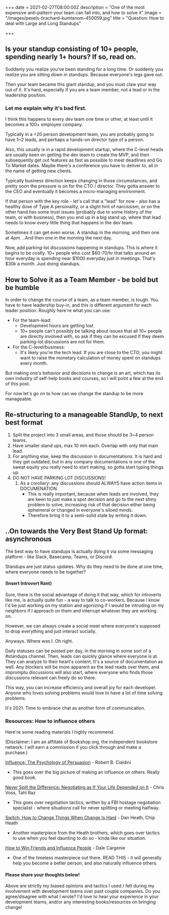 +++
date = 2021-02-27T08:00:00Z
description = "One of the most expensive anti-pattern your team can fall into, and how to solve it"
image = "/images/pexels-tirachard-kumtanom-450059.jpg"
title = "Question: How to deal with Large and Long Standups"

+++
## Is your standup consisting of 10+ people, spending nearly 1+ hours? If so, read on.

Suddenly you realize you've been standing for a long time. Or suddenly you realize you are sitting down in standups. Because everyone's legs gave out.

Then your team became this giant standup, and you must claw your way out of it. It's hard, especially if you are a team member, not a lead or in the leadership position.

### Let me explain why it's bad first.

I think this happens to every dev team one time or other, at least until it becomes a 100+ employee company.

Typically in a <20 person development team, you are probably going to have 1\~2 leads, and perhaps a hands-on director type of a person.

Also, this usually is in a rapid development startup, where the C-level heads are usually keen on getting the dev team to create the MVP, and then subsequently get out features as fast as possible to meet deadlines and Go To Market dates. Maybe there's a conference you have to deliver to, all in the name of getting new clients.

Typically business direction keeps changing in those circumstances, and pretty soon the pressure is on for the CTO / director. They gotta answer to the CEO and eventually it becomes a micro-managing environment.

If that person with the key role - let's call that a "lead" for now - also has a healthy dose of Type A personality, or a slight hint of narcissism, or on the other hand has some trust issues (probably due to some history of the team, or with business), then you end up in a big stand up, where that lead needs to know every little thing that happens in the dev team. 

Sometimes it can get even worse. A standup in the morning, and then one at 4pm. ..And then one in the morning the next day. 

Now, add parking-lot discussions happening in standups. This is where it begins to be costly. 10+ people who cost $60-70/hr that talks around an hour everyday is spending near $1000 everyday just in meetings. That's $30k a month. Just doing standups.

## How to Solve it as a Team Member - be bold but be humble

In order to change the course of a team, as a team member, is tough. You have to have leadership buy-in, and this is different argument for each leader position. Roughly here're what you can use:

* For the team-lead:
  * Development hours are getting lost
  * 10+ people can't possibly be talking about issues that all 10+ people are directly involved with, so ask if they can be excused if they deem parking-lot discussions are not for them.
* For the C-level/business:
  * It's likely you're the tech lead. If you are close to the CTO, you might want to raise the monetary calculation of money spent on standups every month.

But making one's behavior and decisions to change is an art, which has its own industry of self-help books and courses, so I will point a few at the end of this post.

For now let's go on to how can we change the standup to be more manageable.

## Re-structuring to a manageable StandUp, to next best format

1. Split the project into 3 small areas, and those should be 3\~4 person teams.
2. Have smaller stand ups, max 10 min each. Overlap with only that main lead.
3. For anything else, keep the discussion in documentations. It is hard and they get outdated, but in any company documentations is one of the sweat equity you really need to start making, so gotta start typing things up.
4. DO NOT HAVE PARKING LOT DISCUSSIONS!
   1. As a corollary: any discussions should ALWAYS have action items in DOCUMENATION.
      * This is really important, because when leads are involved, they are keen to just make a spot decision and go to the next shiny problem to solve, increasing risk of that decision either being ephemeral or changed in everyone's siloed minds.
      * Therefore bring it to a semi-solid state by writing it down.

## ..On towards the Very Best Stand Up format: asynchronous

The best way to have standups is actually doing it via some messaging platform - like Slack, Basecamp, Teams, or Discord. 

Standups are just status updates. Why do they need to be done at one time, where everyone needs to be together?

#### (Insert Introvert Rant)

Sure, there is the social advantage of doing it that way, which for introverts like me, is actually quite fun - a way to talk to co-workers. Because I know I'd be just working on my station and agonizing if I would be intruding on my neighbors if I approach on them and interrupt whatever they are working on.

However, we can always create a social meet where everyone's supposed to drop everything and just interact socially. 

Anyways. Where was I. Oh right.

Daily statuses can be posted per day, in the morning in some sort of a #standups channel. Then, leads can quickly glance where everyone is at. They can analyze to their heart's content. It's a source of documentation as well. Any blockers will be more apparent as the lead reads over them, and impromptu discussions will also start, where everyone who finds those discussions relevant can freely do so there.

This way, you can increase efficiency and overall joy for each developer. Anyone who loves solving problems would love to have a lot of time solving problems. 

It's 2021. Time to embrace chat as another form of communication.

### Resources: How to influence others

Here're some reading materials I highly recommend. 

(Disclaimer: I am an affiliate of Bookshop.org, the independent bookstore network. I will earn a commission if you click through and make a purchase.)

[Influence: The Psychology of Persuasion](https://bookshop.org/books/influence-the-psychology-of-persuasion-revised/9780061241895?aid=22777&listref=books-to-influence-others) - Robert B. Cialdini

* This goes over the big picture of making an influence on others. Really good book.

[Never Split the Difference: Negotiating as If Your Life Depended on It](https://bookshop.org/books/never-split-the-difference-negotiating-as-if-your-life-depended-on-it/9780062407801?aid=22777&listref=books-to-influence-others) - Chris Voss, Tahl Raz

* This goes over negotiation tactics, written by a FBI hostage negotiation specialist - where situations call for never splitting or meeting halfway. 

[Switch: How to Change Things When Change Is Hard](https://bookshop.org/books/switch-how-to-change-things-when-change-is-hard/9780385528757?aid=22777&listref=books-to-influence-others) - Dan Heath,  Chip Heath

* Another masterpiece from the Heath brothers, which goes over tactics to use when you feel daunting to do so - kinda like our situation.

[How to Win Friends and Influence People](https://bookshop.org/books/how-to-win-friends-and-influence-people-9780671027032/9781439167342?aid=22777&listref=books-to-influence-others) - Dale Cargenie

* One of the timeless masterpiece out there. READ THIS - it will generally help you become a better person, and also naturally influence others.

#### Please share your thoughts below!

Above are strictly my biased opinions and tactics I used / felt during my involvement with development teams over past couple companies. Do you agree/disagree with what I wrote? I'd love to hear your experience in your development teams, and/or any interesting books/resources on bringing change!